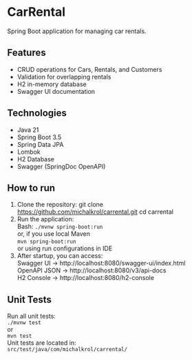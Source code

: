 # CarRental

Spring Boot application for managing car rentals.

## Features
- CRUD operations for Cars, Rentals, and Customers
- Validation for overlapping rentals
- H2 in-memory database
- Swagger UI documentation

## Technologies
- Java 21
- Spring Boot 3.5
- Spring Data JPA
- Lombok
- H2 Database
- Swagger (SpringDoc OpenAPI)

## How to run
1. Clone the repository:
   git clone https://github.com/michalkrol/carrental.git
   cd carrental
2. Run the application:<br>
   Bash:
   ```./mvnw spring-boot:run```<br>
   or, if you use local Maven<br>
   ```mvn spring-boot:run```<br>
   or using run configurations in IDE
4. After startup, you can access:<br>
   Swagger UI → http://localhost:8080/swagger-ui/index.html<br>
   OpenAPI JSON → http://localhost:8080/v3/api-docs<br>
   H2 Console → http://localhost:8080/h2-console<br>

## Unit Tests
Run all unit tests:<br>
```./mvnw test```<br>
or<br>
```mvn test```<br>
Unit tests are located in:<br>
```src/test/java/com/michalkrol/carrental/```

